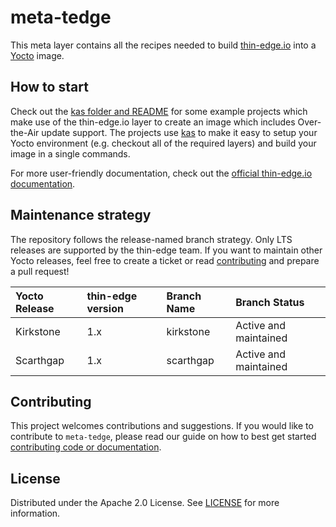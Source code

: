 # meta-tedge

This meta layer contains all the recipes needed to build [thin-edge.io](https://thin-edge.io) into a [Yocto](https://www.yoctoproject.org) image.

## How to start

Check out the [kas folder and README](./kas/README.md) for some example projects which make use of the thin-edge.io layer to create an image which includes Over-the-Air update support. The projects use [kas](https://github.com/siemens/kas) to make it easy to setup your Yocto environment (e.g. checkout all of the required layers) and build your image in a single commands.

For more user-friendly documentation, check out the [official thin-edge.io documentation](https://thin-edge.github.io/thin-edge.io/extend/firmware-management/building-image/yocto/).

## Maintenance strategy

The repository follows the release-named branch strategy. Only LTS releases are supported by the thin-edge team. If you want to maintain other Yocto releases, feel free to create a ticket or read [contributing](#contributing) and prepare a pull request! 

| Yocto Release | thin-edge version | Branch Name | Branch Status |
| :- | :- | :- | :- |
| Kirkstone | 1.x | kirkstone | Active and maintained |
| Scarthgap | 1.x | scarthgap | Active and maintained |

## Contributing

This project welcomes contributions and suggestions. If you would like to contribute to `meta-tedge`, please read our guide on how to best get started [contributing code or documentation](https://github.com/thin-edge/thin-edge.io/blob/main/CONTRIBUTING.md).

## License

Distributed under the Apache 2.0 License. See [LICENSE](LICENSE.txt) for more information.
